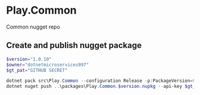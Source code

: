 # Play.Common

Common nugget repo

## Create and publish nugget package

```powershell
$version="1.0.10"
$owner="dotnetmicroservices997"
$gt_pat="GITHUB SECRET"

dotnet pack src\Play.Common --configuration Release -p:PackageVersion=$version -p:RepositoryUrl=https://github.com/$owner/play.common -o ..\packages
dotnet nuget push ..\packages\Play.Common.$version.nupkg --api-key $gt_pat --source "github"
```
